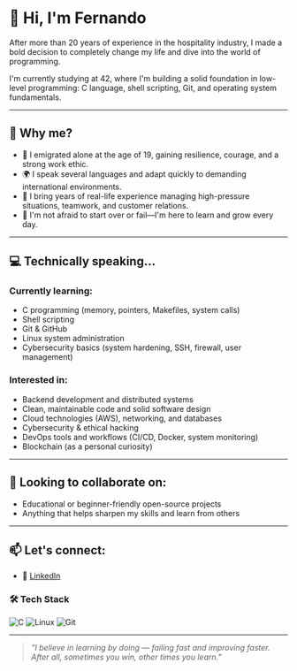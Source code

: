 # 👋 Hi, I'm Fernando

After more than 20 years of experience in the hospitality industry, I made a bold decision to completely change my life and dive into the world of programming.

I'm currently studying at 42, where I'm building a solid foundation in low-level programming: C language, shell scripting, Git, and operating system fundamentals.

---

## 🎯 Why me?

- 🛫 I emigrated alone at the age of 19, gaining resilience, courage, and a strong work ethic.
- 🌍 I speak several languages and adapt quickly to demanding international environments.
- 🧠 I bring years of real-life experience managing high-pressure situations, teamwork, and customer relations.
- 🔄 I'm not afraid to start over or fail—I'm here to learn and grow every day.

---

## 💻 Technically speaking...

### Currently learning:
- C programming (memory, pointers, Makefiles, system calls)
- Shell scripting
- Git & GitHub
- Linux system administration
- Cybersecurity basics (system hardening, SSH, firewall, user management)

### Interested in:
- Backend development and distributed systems
- Clean, maintainable code and solid software design
- Cloud technologies (AWS), networking, and databases
- Cybersecurity & ethical hacking
- DevOps tools and workflows (CI/CD, Docker, system monitoring)
- Blockchain (as a personal curiosity)

---

## 🤝 Looking to collaborate on:
- Educational or beginner-friendly open-source projects
- Anything that helps sharpen my skills and learn from others

---

## 📫 Let's connect:
- 💼 [LinkedIn](https://www.linkedin.com/in/fvilpaz)
  
  
### 🛠️ Tech Stack

![C](https://img.shields.io/badge/-C-000?style=flat&logo=c)
![Linux](https://img.shields.io/badge/-Linux-000?style=flat&logo=linux)
![Git](https://img.shields.io/badge/-Git-000?style=flat&logo=git)

---

> _"I  believe in learning by doing — failing fast and improving faster. After all, sometimes you win, other times you learn."_

